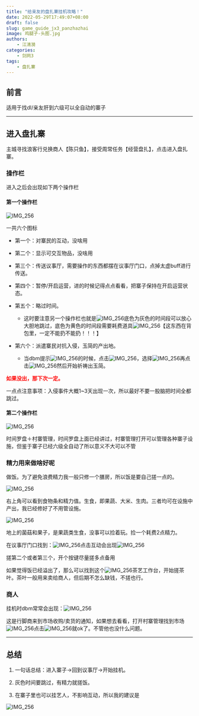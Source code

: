 ```yaml
---
title: "给亲友的盘扎寨挂机攻略！"
date: 2022-05-29T17:49:07+08:00
draft: false
slug: game_guide_jx3_panzhazhai
image: 鸡腿子-头图.jpg
authors: 
    - 江清漪
categories:
    - 剑网3
tags:
    - 盘扎寨
---
```


## 前言

适用于找dl/亲友肝到六级可以全自动的寨子

---

## 进入盘扎寨

主城寻找浪客行兑换商人【陈只鱼】，接受周常任务【经营盘扎】，点击进入盘扎寨。

### 操作栏

进入之后会出现如下两个操作栏

#### 第一个操作栏

![IMG_256](image1.png)

一共六个图标

- 第一个：对寨民的互动，没啥用

- 第二个：显示可交互物品，没啥用

- 第三个：传送议事厅，需要操作的东西都摆在议事厅门口，点掉太虚buff进行传送。

- 第四个：暂停/开启运营，进的时候记得点点看看，把寨子保持在开启运营状态。

- 第五个：略过时间。
  - 这时要注意另一个操作栏也就是![IMG_256](image2.png)底色为灰色的时间段可以放心大胆地跳过，底色为黄色的时间段需要耗费道具![IMG_256](image3.png)【这东西在背包里，一定不能扔不能扔！！！】

- 第六个：派遣寨民对抗入侵，玉简的产出地。
  - 当dbm提示![IMG_256](image4.png)的时候，点击![IMG_256](image5.png)，选择![IMG_256](image6.png)再点击![IMG_256](image7.png)然后开始祈祷出玉简。

<font color=#FF000 >**如果没出，那下次一定。**</font>

一点点注意事项：入侵事件大概1\~3天出现一次，所以最好不要一股脑把时间全都跳过。

#### 第二个操作栏

![IMG_256](image2.png)

时间罗盘＋村寨管理，时间罗盘上面已经讲过，村寨管理打开可以管理各种寨子设施，但鉴于寨子已经六级全自动了所以意义不大可以不管

### 精力用来做啥好呢

做饭。为了避免浪费精力我一般只修一个膳房，所以饭是要自己搓一点的。

![IMG_256](image8.png)

右上角可以看到食物条和精力值。生食，即果蔬、大米、生肉。三者均可在设施中产出，我已经修好了不用管设施。

![IMG_256](image9.png)

地上的菌菇和果子，是果蔬类生食，没事可以捡着玩。捡一个耗费2点精力。

在议事厅门口找到：![IMG_256](image10.png)点击互动会出现![IMG_256](image11.png)

搓第二个或者第三个，开个按键尽量搓多点备用

如果觉得饭已经溢出了，那么可以找到这个![IMG_256](image12.png)茶艺工作台，开始搓茶叶。茶叶一般用来卖给商人，但后期不怎么缺钱，不搓也行。

### 商人

挂机时dbm常常会出现：![IMG_256](image13.png)

这是行脚商来到市场收购/卖货的通知，如果想去看看，打开村寨管理找到市场![IMG_256](image14.png)点击![IMG_256](image15.png)就ok了。不管他也没什么问题。

---

## 总结

1. 一句话总结：进入寨子→回到议事厅→开始挂机。

2. 灰色时间要跳过，有精力就搓饭。

3. 在寨子里也可以挂艺人，不影响互动，所以我的建议是

![IMG_256](image16.jpeg)
